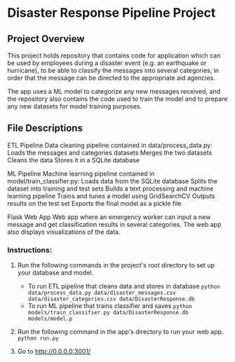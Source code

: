 # Disaster Response Pipeline Project

## Project Overview
This project holds repository that contains code for application which can be used by employees during a disaster event (e.g. an earthquake or hurricane), to be able to classify the messages into several categories, in order that the message can be directed to the appropriate aid agencies.

The app uses a ML model to categorize any new messages received, and the repository also contains the code used to train the model and to prepare any new datasets for model training purposes.

## File Descriptions
ETL Pipeline Data cleaning pipeline contained in data/process_data.py:
Loads the messages and categories datasets
Merges the two datasets
Cleans the data
Stores it in a SQLite database

ML Pipeline Machine learning pipeline contained in model/train_classifier.py:
Loads data from the SQLite database
Splits the dataset into training and test sets
Builds a text processing and machine learning pipeline
Trains and tunes a model using GridSearchCV
Outputs results on the test set
Exports the final model as a pickle file

Flask Web App Web app where an emergency worker can input a new message and get classification results in several categories. The web app also displays visualizations of the data.


### Instructions:
1. Run the following commands in the project's root directory to set up your database and model.

    - To run ETL pipeline that cleans data and stores in database
        `python data/process_data.py data/disaster_messages.csv data/disaster_categories.csv data/DisasterResponse.db`
    - To run ML pipeline that trains classifier and saves
        `python models/train_classifier.py data/DisasterResponse.db models/model.p`

2. Run the following command in the app's directory to run your web app.
    `python run.py`

3. Go to http://0.0.0.0:3001/
